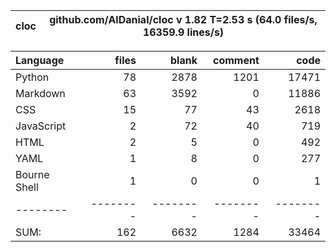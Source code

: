 cloc|github.com/AlDanial/cloc v 1.82  T=2.53 s (64.0 files/s, 16359.9 lines/s)
--- | ---

Language|files|blank|comment|code
:-------|-------:|-------:|-------:|-------:
Python|78|2878|1201|17471
Markdown|63|3592|0|11886
CSS|15|77|43|2618
JavaScript|2|72|40|719
HTML|2|5|0|492
YAML|1|8|0|277
Bourne Shell|1|0|0|1
--------|--------|--------|--------|--------
SUM:|162|6632|1284|33464
